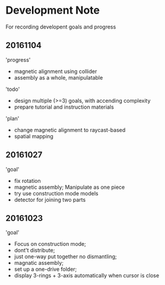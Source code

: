 # Development Note
For recording developent goals and progress

## 20161104
'progress'
* magnetic alignment using collider
* assembly as a whole, manipulatable

'todo'
* design multiple (>=3) goals, with accending complexity
* prepare tutorial and instruction materials

'plan'
* change magnetic alignment to raycast-based
* spatial mapping

## 20161027
'goal'
* fix rotation
* magnetic assembly; Manipulate as one piece
* try use construction mode models
* detector for joining two parts

## 20161023
'goal'
* Focus on construction mode;
* dont't distribute;
* just one-way put together no dismantling;
* magnatic assembly;
* set up a one-drive folder;
* display 3-rings + 3-axis automatically when cursor is close
